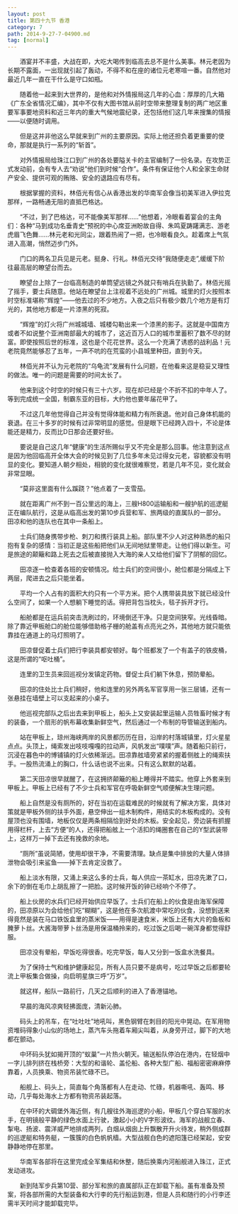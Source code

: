 ```yaml
---
layout: post
title: 第四十九节 香港
category: 7
path: 2014-9-27-7-04900.md
tag: [normal]
---
```


　　酒宴并不丰盛，大战在即，大吃大喝传到临高去总不是什么美事。林元老因为长期不露面，一出现就引起了轰动，不得不和在座的诸位元老寒喧一番。自然他对最近几年一直在干什么是守口如瓶。

　　随着他一起来到大世界的，是他和对外情报局这几年的心血：厚厚的几大箱《广东全省情况汇编》，其中不仅有大图书馆从前时空带来整理复制的两广地区重要军事要地资料和近三年内的重大气候地震纪录，还包括他们这几年来搜集的情报——以便随时调用。

　　但是这并非他这么早就来到广州的主要原因。实际上他还担负着更重要的使命，那就是执行一系列的“斩首”。

　　对外情报局给珠江口到广州的各处要隘关卡的主官编制了一份名录。在攻势正式发动前，会有专人去“劝说”他们到时候“合作”。条件有保证他个人和全家生命财产安全、提供可观的贿赂、安全的退路应有尽有。

　　根据掌握的资料，林佰光有信心从香港出发的华南军会像当初美军进入伊拉克那样，一路畅通无阻的直抵巴格达。

　　“不过，到了巴格达，可不能像美军那样……”他想着，冷眼看着宴会的主角们：各种“马到成功名垂青史”预祝的中心席亚洲盼故自得、朱鸣夏踌躇满志、游老虎眉飞色舞……林元老和光同尘，跟着热闹了一把，也冷眼看良久。趁着席上气氛进入高潮，悄然迈步门外。

　　门口的两名卫兵见是元老。挺身、行礼。林佰光交待“我随便走走”,缓缓下阶往最高层的瞭望台而去。

　　瞭望台上除了一台临高制造的单筒望远镜之外就只有哨兵在执勤了。林佰光摇了摇手，要士兵随意。他站在瞭望台上注视着不远处的广州城。城里的灯火按照本时空标准堪称“辉煌”——他去过的不少地方。入夜之后只有极少数几个地方是有灯光的，其他地方都是一片漆黑的死寂。

　　“辉煌”的灯火将广州城城墙、城楼勾勒出来一个漆黑的影子。这就是中国南方或者不如说整个亚洲南部最大的城市了，这近百万人口的城市里蓄积了数不尽的财富。即使按照后世的标准，这也是个花花世界。这么一个充满了诱惑的战利品！元老院竟然能够忍了五年，一声不吭的在荒蛮的小县城里种田，直到今天。

　　林佰光并不认为元老院的“乌龟流”发展有什么问题，在他看来这是稳妥又理性的做法。唯一的问题是需要的时间太长了。

　　他来到这个时空的时候只有三十六岁。现在却已经是个不折不扣的中年人了。等到完成统一全国，制霸东亚的目标，大约他也要年届花甲了。

　　不过这几年他觉得自己并没有觉得体能和精力有所衰退。他对自己身体机能的衰退。在三十多岁的时候有过非常明显的感觉。但是眼下已经跨入四十，不论是体能还是精力，反而比D日那会还要好些。

　　要说是自己这几年“健康”的生活所赐似乎又不完全是那么回事。他注意到这点是因为他回临高开全体大会的时候见到了几位多年未见过得女元老，容貌都没有明显的变化。要知道人朝夕相处，相貌的变化就很难察觉，若是几年不见，变化就会非常显眼。

　　“莫非这里面有什么蹊跷？”他点着了一支雪茄。

　　就在距离广州不到一百公里远的海上，三艘H800运输船和一艘护航的巡逻艇正在编队航行，这是从临高出发的第10步兵营和军、旅两级的直属队的一部分。田凉和他的连队也在其中一条船上。

　　士兵们随身携带步枪、刺刀和携行装具上船。部队里不少人对这种熟悉的船只抱有复杂的感情：当初正是这些船把他们从无间地狱里带走。让他们得以新生。可是旅途的颠簸和路上死去之后被直接抛入大海的亲人又给他们留下了阴郁的回忆。

　　田凉逐一检查着各班的安顿情况。给士兵们的空间很小，舱位都是分隔成上下两层，爬进去之后只能坐着。

　　平均一个人占有的面积大约只有一个平方米。把个人携带装具放下就已经没什么空间了，如果一个人想躺下睡觉的话。得把背包当枕头，毯子拆开才行。

　　船舱都是在运兵前突击洗刷过的，环境倒还干净。只是空间狭窄。光线昏暗。除了靠近甲板舱口的舱位能够借助格子栅的舱盖有点亮光之外，其他地方就只能依靠挂在通道上的马灯照明了。

　　田凉督促着士兵们把行李装具都安顿好。每个班都发了一个有盖子的铁皮桶，这是所谓的“呕吐桶”。

　　连里的卫生员来回巡视分发镇定药物。督促士兵们躺下休息，预防晕船。

　　田凉的住处比士兵们稍好，他和连里的另外两名军官享用一张三层铺，还有一张悬挂在墙壁上可以支起来的小桌子。

　　他巡视完部队之后出去来到甲板上，船头上又安装起里运输人员牲畜时候才有的装备，一个扇形的帆布幕收集新鲜空气，然后通过一个布制的导管输送到船内。

　　站在甲板上，琼州海峡两岸的风景都历历在目，沿岸的村落城镇里，灯火星星点点。头顶上，绳索发出吱吱嘎嘎的拉动声，风帆发出“噗噗”声。随着船只前行，沉浸在暮色中的博铺镇的灯火依稀渐远。田凉靠舷墙旁紧紧的握着侧舷上的绳索扶手。一股热流涌上的胸口，什么话也说不出来。只有这么默默的站着。

　　第二天田凉很早就醒了，在这拥挤颠簸的船上睡得并不踏实。他穿上外套来到甲板上。甲板上已经有了不少士兵和军官在呼吸新鲜空气顺便解决生理问题。

　　船上自然是没有厕所的，好在当初在运载难民的时候就有了解决方案，具体对策就是甲板外侧的扶手外面，悬空伸出一组木制构件，用结实的木板构成的。没有屋顶也没有围墙，地板仅仅是两条相隔恰到好处的木板。安全起见，旁边装有抓握用得栏杆，上去“方便”的人，还得把船舷上一个活扣的绳圈套在自己的Y型武装带上，这样万一掉下去还有挽救的余地。

　　“厕所”虽说简陋，使用却很干净，不需要清理。缺点是集中排放的大量人体排泄物会吸引来鲨鱼——掉下去肯定没救了。

　　船上淡水有限，又涌上来这么多的士兵，每人供应一茶缸水，田凉先漱了口，余下的倒在毛巾上胡乱擦了一把脸。这时候开饭的钟已经响个不停了。

　　船上伙房的水兵们已经开始供应早饭了。士兵们在船上的伙食是由海军保障的，田凉原以为会给他们吃“糊糊”，这是他在多次航渡中常吃的伙食，没想到送来得竟然是装在马口铁饭盒里的蒸米饭——用得是速食米，米饭上还有大片的鱼板和腌萝卜丝。大酱海带萝卜丝汤是用保温桶拎来的，吃过饭之后喝一碗浑身都觉得舒服。

　　田凉没有晕船，早饭吃得很香。吃完早饭，每人又分到一饭盒水洗餐具。

　　为了保持士气和维护健康起见，所有人员只要不是病号，吃过早饭之后都要轮流上甲板集合做操，向启明星旗三呼“万岁”。

　　就这样，船队一路前行，几天之后顺利的进入了香港锚地。

　　早晨的海风凉爽轻拂面庞，清新沁肺。

　　码头上的吊车，在“吐吐吐”地吼叫，黑色钢臂在刺目的阳光中晃动。在军用物资堆码得象小山似的场地上，蒸汽车头拖着车厢尖叫着，从身旁开过，脚下的大地都在颤动。

　　中环码头犹如揭开顶的“蚁巢”一片热火朝天。输送船队停泊在港内，在轻烟中一字儿排列挤在栈桥旁：大型的和谐轮、盖伦船、各种大型广船、福船密密麻麻停靠着，人员换乘、物资吊装忙碌不已。

　　船舰上、码头上，简直每个角落都有人在走动、忙碌，机器嘶吼、轰鸣、移动，几乎每处海水上方都有物资吊装起落。

　　在中环的大碉堡外海近侧，有几艘往外海巡逻的小船，甲板几个穿白军服的水手，在明镜般平静的绿色水面上行驶，激起小小的V字形波纹。海军的战舰立春、掣电、扬波、震洋威严地排成两列，白烟从烟囱上升飘散开升火待发，稍外侧成群的巡逻艇和特务艇，一簇簇的白色帆帆樯。大型战舰白色的遮阳篷已经架起，安安静静地停在那里。

　　华南军各部将在这里完成全军集结和休整，随后换乘内河船舰进入珠江，正式发动进攻。

　　新到陆军步兵第10营、部分军和旅的直属部队正在卸载下船。虽有准备及预案，将各部所需的大型装备和大行李的先行船运到港，但是人员和随行的小行李还需半天时间才能卸载完毕。
